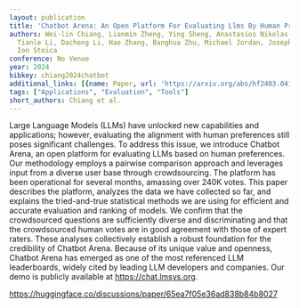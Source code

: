 ```yaml
---
layout: publication
title: 'Chatbot Arena: An Open Platform For Evaluating Llms By Human Preference'
authors: Wei-lin Chiang, Lianmin Zheng, Ying Sheng, Anastasios Nikolas Angelopoulos,
  Tianle Li, Dacheng Li, Hao Zhang, Banghua Zhu, Michael Jordan, Joseph E. Gonzalez,
  Ion Stoica
conference: No Venue
year: 2024
bibkey: chiang2024chatbot
additional_links: [{name: Paper, url: 'https://arxiv.org/abs/hf2403.04132'}]
tags: ["Applications", "Evaluation", "Tools"]
short_authors: Chiang et al.
---
```

Large Language Models (LLMs) have unlocked new capabilities and applications; however, evaluating the alignment with human preferences still poses significant challenges. To address this issue, we introduce Chatbot Arena, an open platform for evaluating LLMs based on human preferences. Our methodology employs a pairwise comparison approach and leverages input from a diverse user base through crowdsourcing. The platform has been operational for several months, amassing over 240K votes. This paper describes the platform, analyzes the data we have collected so far, and explains the tried-and-true statistical methods we are using for efficient and accurate evaluation and ranking of models. We confirm that the crowdsourced questions are sufficiently diverse and discriminating and that the crowdsourced human votes are in good agreement with those of expert raters. These analyses collectively establish a robust foundation for the credibility of Chatbot Arena. Because of its unique value and openness, Chatbot Arena has emerged as one of the most referenced LLM leaderboards, widely cited by leading LLM developers and companies. Our demo is publicly available at https://chat.lmsys.org.

https://huggingface.co/discussions/paper/65ea7f05e36ad838b84b8027